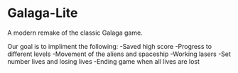 # Galaga-Lite

A modern remake of the classic Galaga game.

Our goal is to impliment the following:
-Saved high score
-Progress to different levels
-Movement of the aliens and spaceship
-Working lasers
-Set number lives and losing lives
-Ending game when all lives are lost
